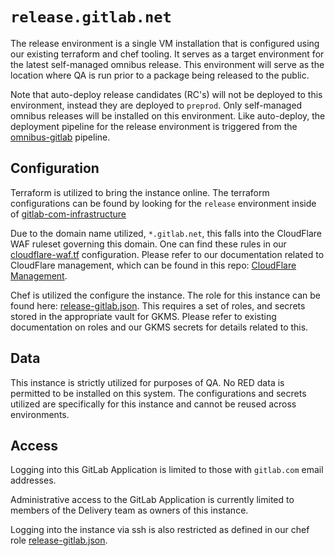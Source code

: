 # `release.gitlab.net`

The release environment is a single VM installation that is configured using our existing terraform and chef tooling.  It serves as a target environment for the latest self-managed omnibus release.  This environment will serve as the location where QA is run prior to a package being released to the public.

Note that auto-deploy release candidates (RC's) will not be deployed to this environment, instead they are deployed to `preprod`.  Only self-managed omnibus releases will be installed on this environment.  Like auto-deploy, the deployment pipeline for the release environment is triggered from the [omnibus-gitlab] pipeline.

## Configuration

Terraform is utilized to bring the instance online. The terraform configurations can be found by looking for the `release` environment inside of [gitlab-com-infrastructure](https://ops.gitlab.net/gitlab-com/gitlab-com-infrastructure/-/tree/master/environments/release)

Due to the domain name utilized, `*.gitlab.net`, this falls into the CloudFlare WAF ruleset governing this domain.  One can find these rules in our [cloudflare-waf.tf](https://ops.gitlab.net/gitlab-com/gitlab-com-infrastructure/-/blob/master/environments/ops/cloudflare-waf.tf) configuration.  Please refer to our documentation related to CloudFlare management, which can be found in this repo: [CloudFlare Management].

Chef is utilized the configure the instance.  The role for this instance can be found here: [release-gitlab.json].  This requires a set of roles, and secrets stored in the appropriate vault for GKMS.  Please refer to existing documentation on roles and our GKMS secrets for details related to this.

## Data

This instance is strictly utilized for purposes of QA.  No RED data is permitted to be installed on this system.  The configurations and secrets utilized are specifically for this instance and cannot be reused across environments.

## Access

Logging into this GitLab Application is limited to those with `gitlab.com` email addresses.

Administrative access to the GitLab Application is currently limited to members of the Delivery team as owners of this instance.

Logging into the instance via ssh is also restricted as defined in our chef role [release-gitlab.json].

[CloudFlare Management]: https://gitlab.com/gitlab-com/runbooks/-/blob/master/docs/cloudflare/README.md
[omnibus-gitlab]: https://gitlab.com/gitlab-org/omnibus-gitlab/-/blob/master/lib/gitlab/tasks/gitlab_com.rake
[release-gitlab.json]: https://ops.gitlab.net/gitlab-cookbooks/chef-repo/-/blob/master/roles/release-gitlab-omnibus-version.json
